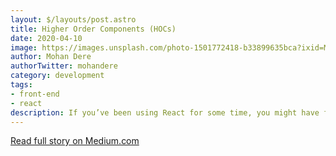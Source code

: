 ```yaml
---
layout: $/layouts/post.astro
title: Higher Order Components (HOCs)
date: 2020-04-10
image: https://images.unsplash.com/photo-1501772418-b33899635bca?ixid=MnwxMjA3fDB8MHxwaG90by1wYWdlfHx8fGVufDB8fHx8&ixlib=rb-1.2.1&auto=format&fit=crop&w=1650&q=80
author: Mohan Dere
authorTwitter: mohandere
category: development
tags:
- front-end
- react
description: If you’ve been using React for some time, you might have felt the need to have copies of the same logic in multiple components. With Higher Order Components (HOC) lets see how can we solve this problem.
---
```


[Read full story on Medium.com](https://medium.com/flexiple/introduction-to-higher-order-components-hoc-in-react-by-example-26bb2eb5b33c)
